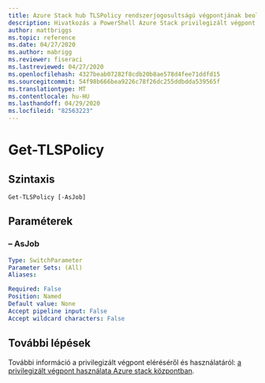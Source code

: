 ```yaml
---
title: Azure Stack hub TLSPolicy rendszerjogosultságú végpontjának beolvasása
description: Hivatkozás a PowerShell Azure Stack privilegizált végpont – Get-TLSPolicy
author: mattbriggs
ms.topic: reference
ms.date: 04/27/2020
ms.author: mabrigg
ms.reviewer: fiseraci
ms.lastreviewed: 04/27/2020
ms.openlocfilehash: 4327beab07282f8cdb20b8ae578d4fee71ddfd15
ms.sourcegitcommit: 54f98b666bea9226c78f26dc255ddbdda539565f
ms.translationtype: MT
ms.contentlocale: hu-HU
ms.lasthandoff: 04/29/2020
ms.locfileid: "82563223"
---
```

# <a name="get-tlspolicy"></a>Get-TLSPolicy

## <a name="syntax"></a>Szintaxis

```
Get-TLSPolicy [-AsJob]
```

## <a name="parameters"></a>Paraméterek

### <a name="-asjob"></a>– AsJob


```yaml
Type: SwitchParameter
Parameter Sets: (All)
Aliases:

Required: False
Position: Named
Default value: None
Accept pipeline input: False
Accept wildcard characters: False
```

## <a name="next-steps"></a>További lépések

További információ a privilegizált végpont eléréséről és használatáról: [a privilegizált végpont használata Azure stack központban](https://docs.microsoft.com/azure-stack/operator/azure-stack-privileged-endpoint).